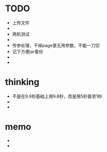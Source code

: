 
# TODO
* 上传文件
* 
* 两机测试
* 
* 传参处理，干掉page里无用参数，不能一刀切
* 记下方便jar备份
* 
* 


# thinking
* 不是在9.9秒基础上用9.8秒，而是用5秒甚至1秒
* 
*   
# memo
* 
* 


